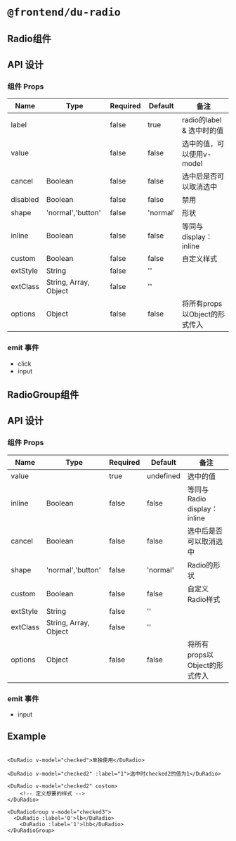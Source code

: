 # `@frontend/du-radio`

## Radio组件

## API 设计

### 组件 Props

| Name | Type | Required | Default | 备注 |
| ---- | ---- | -------- | ------- | ---- |
| label |  | false | true | radio的label & 选中时的值 |
| value |  | false | false | 选中的值，可以使用v-model |
| cancel | Boolean | false | false | 选中后是否可以取消选中 |
| disabled | Boolean | false | false | 禁用 |
| shape | 'normal','button' | false | 'normal' | 形状 |
| inline | Boolean | false | false | 等同与display：inline |
| custom | Boolean | false | false | 自定义样式 |
| extStyle | String | false | '' | |
| extClass | String, Array, Object | false | '' | |
| options | Object | false | false | 将所有props以Object的形式传入 |

### emit 事件

- click
- input

## RadioGroup组件

## API 设计

### 组件 Props

| Name | Type | Required | Default | 备注 |
| ---- | ---- | -------- | ------- | ---- |
| value |  | true | undefined | 选中的值 |
| inline | Boolean | false | false | 等同与Radio display：inline |
| cancel | Boolean | false | false | 选中后是否可以取消选中 |
| shape | 'normal','button' | false | 'normal' | Radio的形状 |
| custom | Boolean | false | false | 自定义Radio样式 |
| extStyle | String | false | '' | |
| extClass | String, Array, Object | false | '' | |
| options | Object | false | false | 将所有props以Object的形式传入 |

### emit 事件

- input

## Example

```vue

<DuRadio v-model="checked">单独使用</DuRadio>

<DuRadio v-model="checked2" :label="1">选中时checked2的值为1</DuRadio>

<DuRadio v-model="checked2" costom>
	<!-- 定义想要的样式 -->
</DuRadio>

<DuRadioGroup v-model="checked3">
  <DuRadio :label='0'>lb</DuRadio>
	<DuRadio :label='1'>lbb</DuRadio>
</DuRadioGroup>
```
